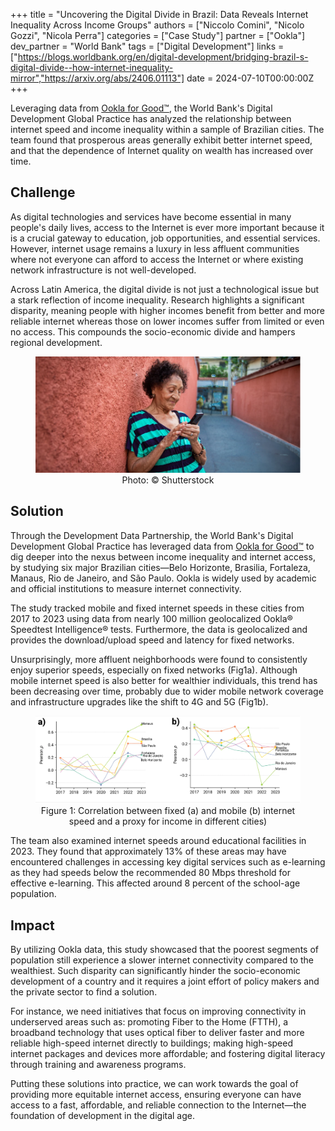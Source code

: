 +++
title = "Uncovering the Digital Divide in Brazil: Data Reveals Internet Inequality Across Income Groups"
authors = ["Niccolo Comini", "Nicolo Gozzi", "Nicola Perra"]
categories = ["Case Study"]
partner = ["Ookla"]
dev_partner = "World Bank"
tags = ["Digital Development"]
links = ["https://blogs.worldbank.org/en/digital-development/bridging-brazil-s-digital-divide--how-internet-inequality-mirror","https://arxiv.org/abs/2406.01113"]
date = 2024-07-10T00:00:00Z
+++


Leveraging data from [Ookla for Good™](https://www.ookla.com/ookla-for-good), the World Bank's Digital Development Global Practice has analyzed the relationship between internet speed and income inequality within a sample of Brazilian cities. The team found that prosperous areas generally exhibit better internet speed, and that the dependence of Internet quality on wealth has increased over time.


## Challenge

As digital technologies and services have become essential in many people's daily lives, access to the Internet is ever more important because it is a crucial gateway to education, job opportunities, and essential services. However, internet usage remains a luxury in less affluent communities where not everyone can afford to access the Internet or where existing network infrastructure is not well-developed.

Across Latin America, the digital divide is not just a technological issue but a stark reflection of income inequality. Research highlights a significant disparity, meaning people with higher incomes benefit from better and more reliable internet whereas those on lower incomes suffer from limited or even no access. This compounds the socio-economic divide and hampers regional development.

<figure align="center">
    <img src="uncovering-digital-divide-in-brazil-thumbnail.png" 
    <figcaption>
        <center>
Photo:  © Shutterstock
  </center>
    </figcaption>
</figure>


## Solution

Through the Development Data Partnership, the World Bank's Digital Development Global Practice has leveraged data from [Ookla for Good™](https://www.ookla.com/ookla-for-good) to dig deeper into the nexus between income inequality and internet access, by studying six major Brazilian cities—Belo Horizonte, Brasilia, Fortaleza, Manaus, Rio de Janeiro, and São Paulo. Ookla is widely used by academic and official institutions to measure internet connectivity.

The study tracked mobile and fixed internet speeds in these cities from 2017 to 2023 using data from nearly 100 million geolocalized Ookla® Speedtest Intelligence® tests. Furthermore, the data is geolocalized and provides the download/upload speed and latency for fixed networks. 

Unsurprisingly, more affluent neighborhoods were found to consistently enjoy superior speeds, especially on fixed networks (Fig1a). Although mobile internet speed is also better for wealthier individuals, this trend has been decreasing over time, probably due to wider mobile network coverage and infrastructure upgrades like the shift to 4G and 5G (Fig1b).

<figure align="center">
    <img src="uncovering-digital-divide-in-brazil-figure1.png " 
    <figcaption>
        <center>
Figure 1: Correlation between fixed (a) and mobile (b) internet speed and a proxy for income in different cities) 
  </center>
    </figcaption>
</figure>

The team also examined internet speeds around educational facilities in 2023. They found that approximately 13% of these areas may have encountered challenges in accessing key digital services such as e-learning as they had speeds below the recommended 80 Mbps threshold for effective e-learning. This affected around 8 percent of the school-age population.


## Impact

By utilizing Ookla data, this study showcased that the poorest segments of population still experience a slower internet connectivity compared to the wealthiest.  Such disparity can significantly hinder the socio-economic development of a country and it requires a joint effort of policy makers and the private sector to find a solution.

For instance, we need initiatives that focus on improving connectivity in underserved areas such as: promoting Fiber to the Home (FTTH), a broadband technology that uses optical fiber to deliver faster and more reliable high-speed internet directly to buildings; making high-speed internet packages and devices more affordable; and fostering digital literacy through training and awareness programs.

Putting these solutions into practice, we can work towards the goal of providing more equitable internet access, ensuring everyone can have access to a fast, affordable, and reliable connection to the Internet—the foundation of development in the digital age.